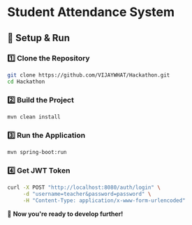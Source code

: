 # Student Attendance System

## 📌 Setup & Run

### 1️⃣ Clone the Repository
```sh
git clone https://github.com/VIJAYWHAT/Hackathon.git
cd Hackathon
```

### 2️⃣ Build the Project
```sh
mvn clean install
```

### 3️⃣ Run the Application
```sh
mvn spring-boot:run
```

### 4️⃣ Get JWT Token
```sh
curl -X POST "http://localhost:8080/auth/login" \
     -d "username=teacher&password=password" \
     -H "Content-Type: application/x-www-form-urlencoded"
```


🚀 **Now you're ready to develop further!**
